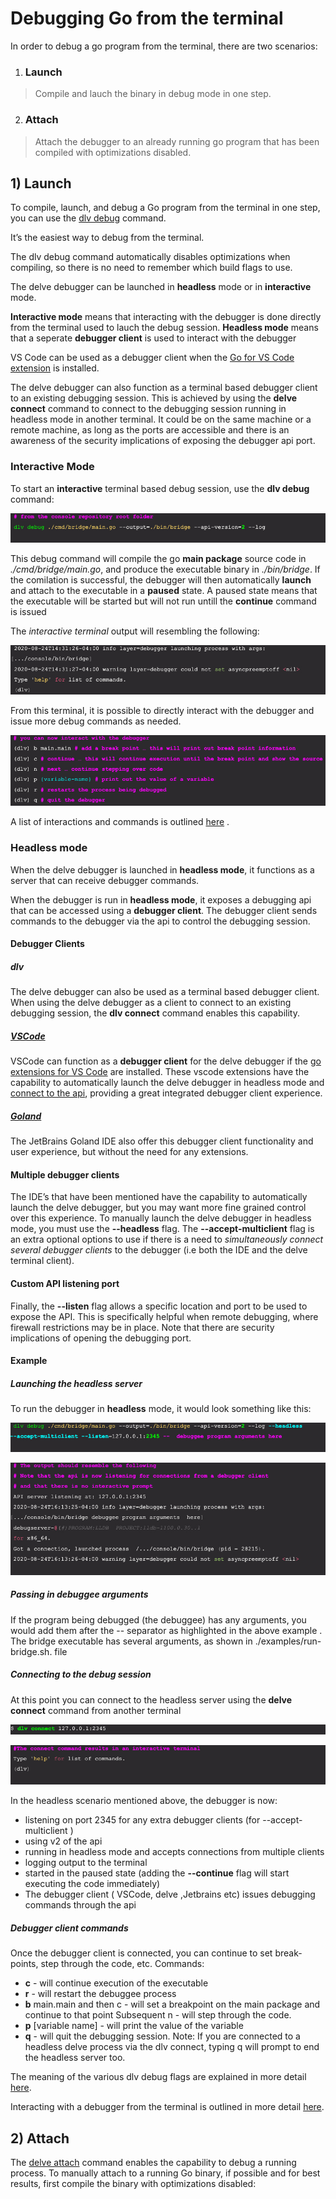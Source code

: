 # Debugging Go from the terminal
In order to debug a go program  from the terminal, there are two scenarios:
1) ### Launch
>Compile and lauch the binary in debug mode in one step.
2) ### Attach
>Attach the debugger to an already running go program that has been compiled with optimizations disabled.

## 1) Launch
To compile, launch, and debug a Go program from the terminal in one step, you can use the [dlv debug](https://github.com/go-delve/delve/blob/master/Documentation/usage/dlv_debug.md) command. 

It’s the easiest way to debug from the terminal. 

The dlv debug command automatically disables optimizations when compiling, so there is no need to remember which build flags to use. 

The delve debugger can be launched in **headless** mode or in **interactive** mode. 

**Interactive mode** means that interacting with the debugger is done directly from the terminal used to lauch the debug session.
**Headless mode** means that a seperate **debugger client** is used to interact with the debugger

VS Code can be used as a debugger client when the [Go for VS Code extension](https://marketplace.visualstudio.com/items?itemName=golang.go) is installed. 

The delve debugger can also function as a terminal based debugger client to an existing debugging session. This is achieved by using the **delve connect** command to connect to the debugging session running in headless mode in another terminal. It could be on the same machine or a remote machine, as long as the ports are accessible and there is an awareness of the security implications of exposing the debugger api port.

### Interactive Mode

To start an **interactive** terminal based debug session, use the **dlv debug** command:

![dlv debug](images/dlv-debug-1.jpg)

This debug command will compile the go **main package** source code in *./cmd/bridge/main.go*, and produce the executable binary in  *./bin/bridge*. 
If the comilation is successful, the debugger will then automatically **launch** and attach to the executable in a **paused** state. A paused state means that the executable will be started but will not run untill the **continue** command is issued

The *interactive terminal* output will resembling the following:

![dlv debug](images/dlv-debug-2.jpg)

From this terminal, it is possible to directly interact with the debugger and issue more debug commands as needed.

![dlv debug](images/dlv-debug-3.jpg)

A list of interactions and commands is outlined [here](https://github.com/go-delve/delve/blob/master/Documentation/cli/README.md) .

### Headless mode
When the delve debugger is launched in **headless mode**, it functions as a server that can receive debugger commands.

When the debugger is run in **headless mode**, it exposes a debugging api that can be accessed using a **debugger client**. The debugger client sends commands to the debugger via the api to control the debugging session.

#### Debugger Clients

##### dlv
The delve debugger can also be used as a terminal based debugger client. When using the delve debugger as a client to connect to an existing debugging session, the **dlv connect** command enables this capability.


##### [VSCode](https://code.visualstudio.com/)
VSCode can function as a **debugger client** for the delve debugger if the [go extensions for VS Code](https://marketplace.visualstudio.com/items?itemName=golang.Go) are installed. These vscode extensions have the capability to automatically launch the delve debugger in headless mode and [connect to the api](https://github.com/go-delve/delve/tree/master/Documentation/api), providing a great integrated debugger client experience.

##### [Goland](https://www.jetbrains.com/help/go/debugging-code.html)
The JetBrains Goland IDE also offer this debugger client functionality and user experience, but without the need for any extensions.


#### Multiple debugger clients

The IDE’s that have been mentioned have the capability to automatically launch the delve debugger, but you may want more fine grained control over this experience. To manually launch the delve debugger in headless mode, you must use the **--headless** flag. The **--accept-multiclient** flag is an extra optional options to use if there is a need to *simultaneously connect several debugger clients* to the debugger (i.e both the IDE and the delve terminal client). 

#### Custom API listening port
Finally, the **--listen** flag allows a specific location and port to be used to expose the API. This is specifically helpful when remote debugging, where firewall restrictions may be in place. Note that there are security implications of opening the debugging port.

#### Example
##### Launching the headless server
To run the debugger in **headless** mode, it would look something like this:

![dlv debug](images/dlv-debug-4.jpg)

![dlv debug](images/dlv-debug-5.jpg)

##### Passing in debuggee arguments
If the program being debugged (the debuggee) has any arguments, you would add them after the -- separator as highlighted in the above example . The bridge executable has several arguments, as shown in ./examples/run-bridge.sh. file

##### Connecting to the debug session
At this point you can connect to the headless server using the **delve connect** command from another terminal

![dlv debug](images/dlv-debug-6.jpg)

![dlv debug](images/dlv-debug-7.jpg)

In the headless scenario mentioned above, the debugger  is now:
- listening on port  2345  for any extra debugger clients (for --accept-multiclient )
- using  v2  of the api
- running in headless mode and accepts connections from multiple clients 
- logging output to the terminal
- started in the paused state (adding the **--continue** flag will start executing the code immediately)
- The debugger client ( VSCode, delve ,Jetbrains etc) issues debugging commands through the api
##### Debugger client commands
Once the debugger client is connected, you can continue to set break-points, step through the code, etc. 
Commands: 
- **c** - will continue execution of the executable
- **r** - will restart the debuggee process
- **b** main.main and then c - will set a breakpoint on the main package and continue to that point
Subsequent n - will step through the code. 
- **p** [variable name] - will print the value of the variable 
- **q** - will quit the debugging session. Note: If you are connected to a headless delve process via the dlv connect, typing q will prompt to end the headless server too.

The meaning of the various dlv debug flags are explained in more detail [here](https://github.com/go-delve/delve/blob/master/Documentation/usage/dlv.md).

Interacting with a debugger from the terminal is outlined in more detail [here](https://github.com/go-delve/delve/blob/master/Documentation/cli/README.md).

## 2) Attach

The [delve attach](https://github.com/go-delve/delve/blob/master/Documentation/usage/dlv_attach.md) command enables the capability to debug a running process.
To manually attach to a running Go binary, if possible and for best results, first compile the binary with optimizations disabled:


